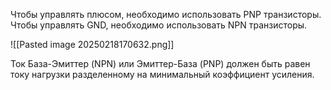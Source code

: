 Чтобы управлять плюсом, необходимо использовать PNP транзисторы.
Чтобы управлять GND, необходимо использовать NPN транзисторы.

![[Pasted image 20250218170632.png]]

Ток База-Эмиттер (NPN) или Эмиттер-База (PNP) должен быть равен току нагрузки разделенному на минимальный коэффициент усиления.